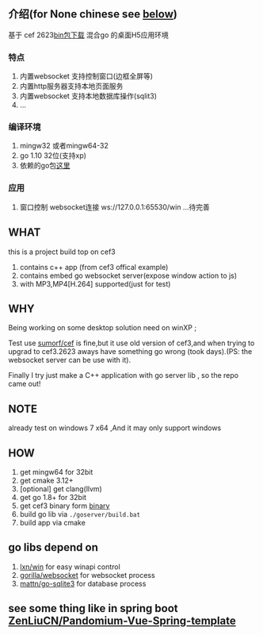 ## 介绍(for None chinese see [below](https://github.com/ZenLiuCN/zcef/#what))
基于 cef 2623[bin包下载](https://github.com/ZenLiuCN/zcef/releases/tag/v0.pre) 混合go 的桌面H5应用环境
### 特点
1. 内置websocket 支持控制窗口(边框全屏等)
2. 内置http服务器支持本地页面服务
3. 内置websocket 支持本地数据库操作(sqlit3)
4. ...
### 编译环境
1. mingw32 或者mingw64-32
2. go 1.10 32位(支持xp)
3. 依赖的go包[这里](https://github.com/ZenLiuCN/zcef/#go-libs-depend-on)
### 应用
1. 窗口控制
  websocket连接 ws://127.0.0.1:65530/win
 ...待完善

## WHAT
this is a project build top on cef3 
1. contains c++ app (from cef3 offical example)
2. contains embed go websocket server(expose window action to js)
3. with MP3,MP4[H.264] supported(just for test)
## WHY
Being working on some desktop solution need on winXP ;

Test use [sumorf/cef](https://github.com/sumorf/cef) is fine,but it use old version of cef3,and when trying to upgrad to cef3.2623 aways have something go wrong (took days).(PS: the websocket server can be use with it).

Finally I try just make a C++ application with go server lib , so the repo came out!

## NOTE
already test on windows 7 x64 ,And it may only support windows 

## HOW
1. get mingw64 for 32bit
1. get cmake 3.12+
1. [optional] get clang(llvm) 
1. get go 1.8+ for 32bit
1. get cef3 binary form [binary](https://github.com/ZenLiuCN/zcef/releases/tag/v0.pre)
1. build go lib via `./goserver/build.bat`
1. build app via cmake 

## go libs depend on
1. [lxn/win](https://github.com/lxn/win) for easy winapi control
1. [gorilla/websocket](https://github.com/gorilla/websocket) for websocket process
1. [mattn/go-sqlite3](https://github.com/mattn/go-sqlite3) for database process

## see some thing like in spring boot [ZenLiuCN/Pandomium-Vue-Spring-template](https://github.com/ZenLiuCN/Pandomium-Vue-Spring-template)
